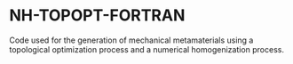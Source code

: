 # NH-TOPOPT-FORTRAN
Code used for the generation of mechanical metamaterials using a topological optimization process and a numerical homogenization process.

